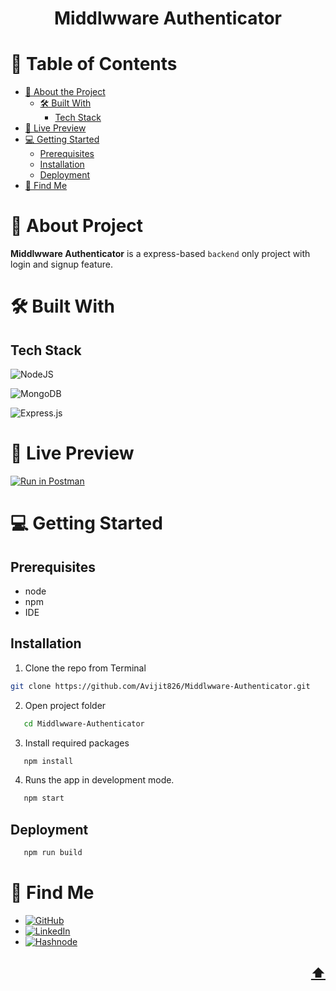 <a name="readme-top"></a>

<!-- TITLE -->
  <h1 align="center">Middlwware Authenticator</h1>

<!-- TABLE OF CONTENTS -->

# 📗 Table of Contents

- [📖 About the Project](#about-project)
  - [🛠 Built With](#built-with)
    - [Tech Stack](#tech-stack)
- [🚀 Live Preview](#live-preview)
- [💻 Getting Started](#getting-started)
  - [Prerequisites](#prerequisites)
  - [Installation](#installation)
  - [Deployment](#deployment)
- [👤 Find Me](#author)

<!-- PROJECT DESCRIPTION -->

# 📖 About Project <a name="about-project"></a>

**Middlwware Authenticator** is a express-based `backend` only project with login and signup feature.

# 🛠 Built With <a name="built-with"></a>

## Tech Stack <a name="tech-stack"></a>

![NodeJS](https://img.shields.io/badge/Node.js-43853D?style=for-the-badge&logo=node.js&logoColor=white)

![MongoDB](https://img.shields.io/badge/MongoDB-%234ea94b.svg?style=for-the-badge&logo=mongodb&logoColor=white)

![Express.js](https://img.shields.io/badge/express.js-%23404d59.svg?style=for-the-badge&logo=express&logoColor=%2361DAFB)


# 🚀 Live Preview <a name="live-preview"></a>

[![Run in Postman](https://run.pstmn.io/button.svg)](https://god.gw.postman.com/run-collection/16303708-918faf42-c7bb-4ef7-ba28-37bf5b693e74?action=collection%2Ffork&source=rip_markdown&collection-url=entityId%3D16303708-918faf42-c7bb-4ef7-ba28-37bf5b693e74%26entityType%3Dcollection%26workspaceId%3D020ca9f2-4641-40be-9a44-f7622bf0e297)

<!-- GETTING STARTED -->

# 💻 Getting Started <a name="getting-started"></a>

## Prerequisites

- node
- npm
- IDE

## Installation

1. Clone the repo from Terminal

```bash
git clone https://github.com/Avijit826/Middlwware-Authenticator.git
```

2. Open project folder

```bash
   cd Middlwware-Authenticator
```

3. Install required packages

```bash
   npm install
```


4. Runs the app in development mode.

```bash
   npm start
```

## Deployment

```bash
   npm run build
```

# 👤 Find Me <a name="author"></a>

- [![GitHub](https://img.shields.io/badge/github-%23121011.svg?style=for-the-badge&logo=github&logoColor=white)](https://github.com/Avijit826)
- [![LinkedIn](https://img.shields.io/badge/linkedin-%230077B5.svg?style=for-the-badge&logo=linkedin&logoColor=white)](https://www.linkedin.com/in/avijitdas826)
- [![Hashnode](https://img.shields.io/badge/Hashnode-2962FF?style=for-the-badge&logo=hashnode&logoColor=white)](https://avicreation.hashnode.dev)

## <p align="right"><a href="#readme-top">⬆️</a></p>
